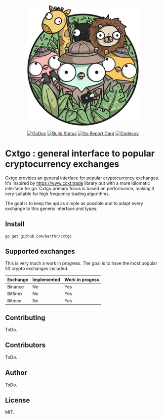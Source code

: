 <p align="center"><img src="https://raw.githubusercontent.com/ashleymcnamara/gophers/master/GOPHER_SAFARI.png" width="360"></p>
<p align="center">
<a href="https://godoc.org/github.com/barthr/cxtgo"><img src="https://godoc.org/github.com/barthr/cxtgo?status.svg" alt="GoDoc" /></a>
<a href="https://travis-ci.org/barthr/cxtgo"><img src="https://travis-ci.org/barthr/cxtgo.svg?branch=master" alt="Build Status" /></a>
<a href="https://goreportcard.com/report/github.com/barthr/cxtgo"><img src="https://goreportcard.com/badge/github.com/barthr/cxtgo" alt="Go Report Card" /></a>
<a href="https://codecov.io/gh/barthr/cxtgo"><img src="https://codecov.io/gh/barthr/cxtgo/branch/master/graph/badge.svg" alt="Codecov"/></a>
</p>

# Cxtgo : general interface to popular cryptocurrency exchanges

Cxtgo provides an general interface for popular cryptocurrency exchanges. It's inspired by https://www.ccxt.trade library but with a more idiomatic interface for go. Cxtgo primary focus is based on performance, making it very suitable for high frequency trading algorithms.

The goal is to keep the api as simple as possible and to adapt every exchange to this generic interface and types.
## Install

```
go get github.com/barthr/cxtgo
```

## Supported exchanges

This is very much a work in progress. The goal is to have the most popular 50 crypto exchanges included.

| Exchange        | Implemented| Work in progess |
| ------------- |---------------|----------------|
| Binance      | No | Yes |
| Bitfinex     | No | Yes |
| Bitmex       | No | Yes |

## Contributing

ToDo.

## Contributors

ToDo.

## Author

ToDo.

## License

MIT.


